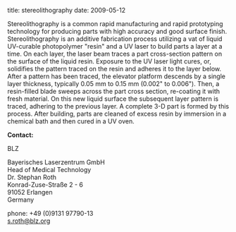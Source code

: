 title: stereolithography
date: 2009-05-12  

Stereolithography is a common rapid manufacturing and rapid prototyping technology for producing parts with high accuracy and good surface finish.
Stereolithography is an additive fabrication process utilizing a vat of liquid UV-curable photopolymer "resin" and a UV laser to build parts a layer at a time. On each layer, the laser beam traces a part cross-section pattern on the surface of the liquid resin. Exposure to the UV laser light cures, or, solidifies the pattern traced on the resin and adheres it to the layer below.
After a pattern has been traced, the elevator platform descends by a single layer thickness, typically 0.05 mm to 0.15 mm (0.002" to 0.006"). Then, a resin-filled blade sweeps across the part cross section, re-coating it with fresh material. On this new liquid surface the subsequent layer pattern is traced, adhering to the previous layer. A complete 3-D part is formed by this process. After building, parts are cleaned of excess resin by immersion in a chemical bath and then cured in a UV oven.
<!--break-->
__Contact:__


BLZ

Bayerisches Laserzentrum GmbH  
Head of Medical Technology  
Dr. Stephan Roth  
Konrad-Zuse-Straße 2 - 6  
91052 Erlangen  
Germany  

phone: +49 (0)9131 97790-13  
s.roth@blz.org